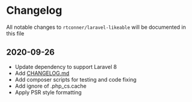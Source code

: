 # Changelog

All notable changes to `rtconner/laravel-likeable` will be documented in this file

## 2020-09-26

- Update dependency to support Laravel 8
- Add [CHANGELOG.md](CHANGELOG.md)
- Add composer scripts for testing and code fixing
- Add ignore of .php_cs.cache
- Apply PSR style formatting
